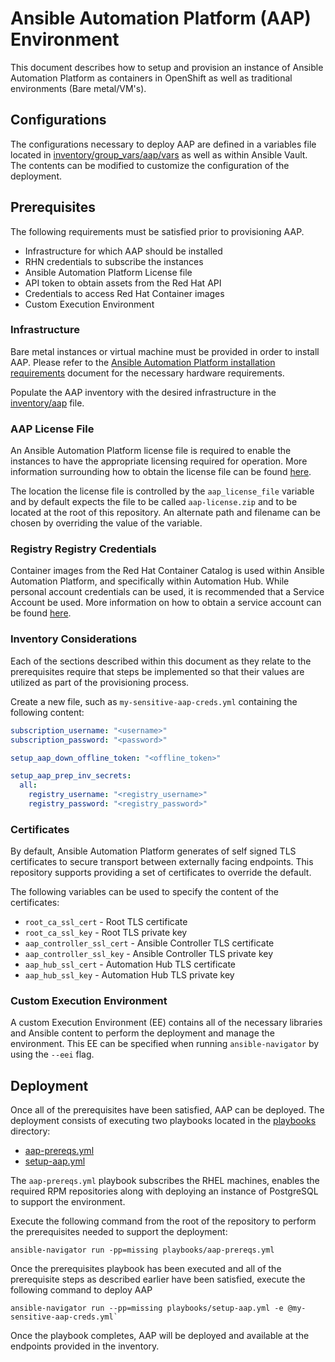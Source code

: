 # Ansible Automation Platform (AAP) Environment

This document describes how to setup and provision an instance of Ansible Automation Platform as containers in OpenShift as well as traditional environments (Bare metal/VM's).

## Configurations

The configurations necessary to deploy AAP are defined in a variables file located in [inventory/group_vars/aap/vars](inventory/group_vars/aap/vars) as well as within Ansible Vault. The contents can be modified to customize the configuration of the deployment.

## Prerequisites

The following requirements must be satisfied prior to provisioning AAP.

* Infrastructure for which AAP should be installed
* RHN credentials to subscribe the instances
* Ansible Automation Platform License file
* API token to obtain assets from the Red Hat API
* Credentials to access Red Hat Container images
* Custom Execution Environment

### Infrastructure

Bare metal instances or virtual machine must be provided in order to install AAP. Please refer to the [Ansible Automation Platform installation requirements](https://access.redhat.com/documentation/en-us/red_hat_ansible_automation_platform/2.3/html-single/red_hat_ansible_automation_platform_installation_guide/index) document for the necessary hardware requirements.

Populate the AAP inventory with the desired infrastructure in the [inventory/aap](inventory/aap) file.

### AAP License File

An Ansible Automation Platform license file is required to enable the instances to have the appropriate licensing required for operation. More information surrounding how to obtain the license file can be found [here](https://access.redhat.com/solutions/2975721).

The location the license file is controlled by the `aap_license_file` variable and by default expects the file to be called `aap-license.zip` and to be located at the root of this repository. An alternate path and filename can be chosen by overriding the value of the variable.

### Registry Registry Credentials

Container images from the Red Hat Container Catalog is used within Ansible Automation Platform, and specifically within Automation Hub. While personal account credentials can be used, it is recommended that a Service Account be used. More information on how to obtain a service account can be found [here](https://access.redhat.com/terms-based-registry).

### Inventory Considerations

Each of the sections described within this document as they relate to the prerequisites require that steps be implemented so that their values are utilized as part of the provisioning process.

Create a new file, such as `my-sensitive-aap-creds.yml` containing the following content:

```yaml
subscription_username: "<username>"
subscription_password: "<password>"

setup_aap_down_offline_token: "<offline_token>"

setup_aap_prep_inv_secrets:
  all:
    registry_username: "<registry_username>"
    registry_password: "<registry_password>"

```

### Certificates

By default, Ansible Automation Platform generates of self signed TLS certificates to secure transport between externally facing endpoints. This repository supports providing a set of certificates to override the default.

The following variables can be used to specify the content of the certificates:

* `root_ca_ssl_cert` - Root TLS certificate
* `root_ca_ssl_key` - Root TLS private key
* `aap_controller_ssl_cert` - Ansible Controller TLS certificate
* `aap_controller_ssl_key` - Ansible Controller TLS private key
* `aap_hub_ssl_cert` - Automation Hub TLS certificate
* `aap_hub_ssl_key` - Automation Hub TLS private key

### Custom Execution Environment

A custom Execution Environment (EE) contains all of the necessary libraries and Ansible content to perform the deployment and manage the environment. This EE can be specified when running `ansible-navigator` by using the `--eei` flag.

## Deployment

Once all of the prerequisites have been satisfied, AAP can be deployed. The deployment consists of executing two playbooks located in the [playbooks](playbooks) directory:

* [aap-prereqs.yml](playbooks/aap-prereqs.yml)
* [setup-aap.yml](playbooks/setup-aap.yml)

The `aap-prereqs.yml` playbook subscribes the RHEL machines, enables the required RPM repositories along with deploying an instance of PostgreSQL to support the environment.

Execute the following command from the root of the repository to perform the prerequisites needed to support the deployment:

```shell
ansible-navigator run -pp=missing playbooks/aap-prereqs.yml
```

Once the prerequisites playbook has been executed and all of the prerequisite steps as described earlier have been satisfied, execute the following command to deploy AAP

```shell
ansible-navigator run --pp=missing playbooks/setup-aap.yml -e @my-sensitive-aap-creds.yml`
```

Once the playbook completes, AAP will be deployed and available at the endpoints provided in the inventory.
